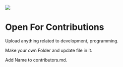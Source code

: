 ![](https://github.com/deeksha207/hacktoberfest20/blob/master/hactoberfest.png)

# Open For Contributions 

Upload anything related to development, programming. 

Make your own Folder and update file in it. 

Add Name to contributors.md.


